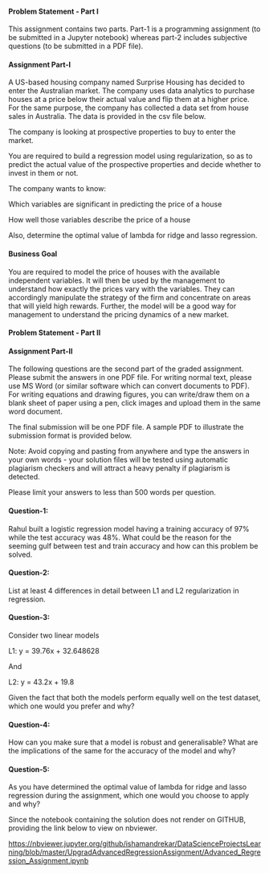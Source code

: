 #### Problem Statement - Part I
This assignment contains two parts. Part-1 is a programming assignment (to be submitted in a Jupyter notebook) whereas part-2 includes subjective questions (to be submitted in a PDF file). 


#### Assignment Part-I
A US-based housing company named Surprise Housing has decided to enter the Australian market. The company uses data analytics to purchase houses at a price below their actual value and flip them at a higher price. For the same purpose, the company has collected a data set from house sales in Australia. The data is provided in the csv file below.

 

The company is looking at prospective properties to buy to enter the market.

You are required to build a regression model using regularization, so as to predict the actual value of the prospective properties and decide whether to invest in them or not.

 

The company wants to know:

Which variables are significant in predicting the price of a house

How well those variables describe the price of a house

 

Also, determine the optimal value of lambda for ridge and lasso regression.

 

#### Business Goal 

 

You are required to model the price of houses with the available independent variables. It will then be used by the management to understand how exactly the prices vary with the variables. They can accordingly manipulate the strategy of the firm and concentrate on areas that will yield high rewards. Further, the model will be a good way for management to understand the pricing dynamics of a new market.


#### Problem Statement - Part II
#### Assignment Part-II
The following questions are the second part of the graded assignment. Please submit the answers in one PDF file. For writing normal text, please use MS Word (or similar software which can convert documents to PDF). For writing equations and drawing figures, you can write/draw them on a blank sheet of paper using a pen, click images and upload them in the same word document.

 

The final submission will be one PDF file. A sample PDF to illustrate the submission format is provided below.

 

Note: Avoid copying and pasting from anywhere and type the answers in your own words - your solution files will be tested using automatic plagiarism checkers and will attract a heavy penalty if plagiarism is detected.

 

Please limit your answers to less than 500 words per question.
 

 

#### Question-1:

Rahul built a logistic regression model having a training accuracy of 97% while the test accuracy was 48%. What could be the reason for the seeming gulf between test and train accuracy and how can this problem be solved.

 

#### Question-2:

List at least 4 differences in detail between L1 and L2 regularization in regression.

 

#### Question-3:

Consider two linear models

L1: y = 39.76x + 32.648628

And

L2: y = 43.2x + 19.8

Given the fact that both the models perform equally well on the test dataset, which one would you prefer and why?

 

#### Question-4:

How can you make sure that a model is robust and generalisable? What are the implications of the same for the accuracy of the model and why?

 

#### Question-5:

 

As you have determined the optimal value of lambda for ridge and lasso regression during the assignment, which one would you choose to apply and why?




Since the notebook containing the solution does not render on GITHUB, providing the link below to view on nbviewer.

https://nbviewer.jupyter.org/github/ishamandrekar/DataScienceProjectsLearning/blob/master/UpgradAdvancedRegressionAssignment/Advanced_Regression_Assignment.ipynb
